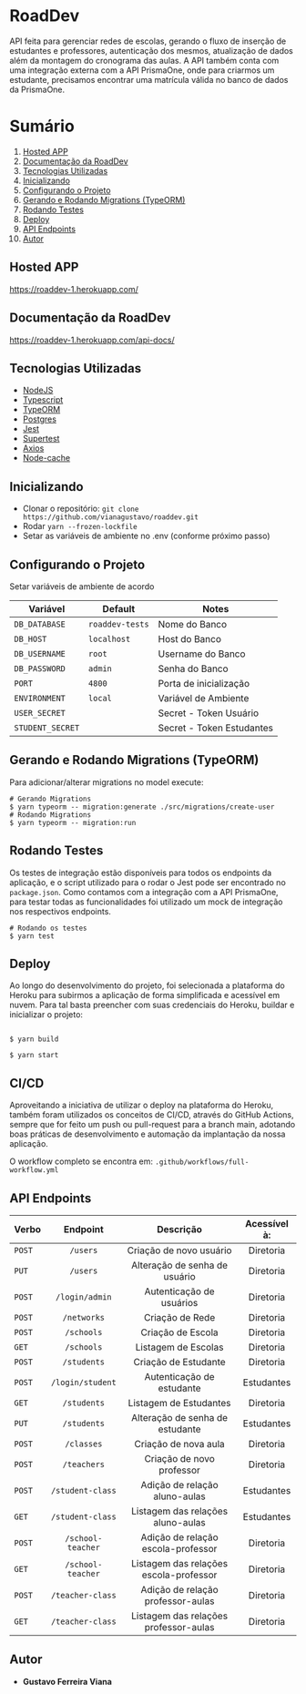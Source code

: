 # RoadDev

API feita para gerenciar redes de escolas, gerando o fluxo de inserção de estudantes e professores, autenticação dos mesmos, atualização de dados além da montagem do cronograma das aulas.
A API também conta com uma integração externa com a API PrismaOne, onde para criarmos um estudante, precisamos encontrar uma matrícula válida no banco de dados da PrismaOne.


# Sumário
1. <a href="#Hosted APP">Hosted APP</a>
2. <a href="#Documentação da RoadDev">Documentação da RoadDev</a>
3. <a href="#Tecnologias utilizadas">Tecnologias Utilizadas</a>
4. <a href="#Inicializando">Inicializando</a>
5. <a href="#Configurando o Projeto">Configurando o Projeto</a>
6. <a href="#Gerando e Rodando Migrations (TypeORM)">Gerando e Rodando Migrations (TypeORM)</a>
7. <a href="#Rodando Testes">Rodando Testes</a>
8. <a href="#Deploy">Deploy</a>
9. <a href="#API Endpoints">API Endpoints</a>
10. <a href="#Autor">Autor</a>

## Hosted APP

https://roaddev-1.herokuapp.com/

## Documentação da RoadDev

https://roaddev-1.herokuapp.com/api-docs/

## Tecnologias Utilizadas

- [NodeJS](https://nodejs.org/)
- [Typescript](https://www.typescriptlang.org/)
- [TypeORM](https://typeorm.io/)
- [Postgres](https://www.postgresql.org/)
- [Jest](https://jestjs.io/)
- [Supertest]()
- [Axios](https://axios-http.com/ptbr/)
- [Node-cache]()


## Inicializando

- Clonar o repositório: `git clone https://github.com/vianagustavo/roaddev.git`
- Rodar `yarn --frozen-lockfile`
- Setar as variáveis de ambiente no .env (conforme próximo passo)

## Configurando o Projeto

Setar variáveis de ambiente de acordo

|     Variável    |      Default     |          Notes           |
| --------------- | ---------------- | ------------------------ |
|  `DB_DATABASE`  | `roaddev-tests`  |       Nome do Banco      |
|    `DB_HOST`    |    `localhost`   |       Host do Banco      |
|  `DB_USERNAME`  |      `root`      |     Username do Banco    |
|  `DB_PASSWORD`  |      `admin`     |      Senha do Banco      |
|     `PORT`      |      `4800`      |  Porta de inicialização  |
|  `ENVIRONMENT`  |      `local`     |   Variável de Ambiente   |
|  `USER_SECRET`  |                  |  Secret - Token Usuário  |
| `STUDENT_SECRET`|                  | Secret - Token Estudantes|


## Gerando e Rodando Migrations (TypeORM)

Para adicionar/alterar migrations no model execute:

```
# Gerando Migrations
$ yarn typeorm -- migration:generate ./src/migrations/create-user
# Rodando Migrations
$ yarn typeorm -- migration:run

```

## Rodando Testes

Os testes de integração estão disponíveis para todos os endpoints da aplicação, e o script utilizado para o rodar o Jest pode ser encontrado no `package.json`.
Como contamos com a integração com a API PrismaOne, para testar todas as funcionalidades foi utilizado um mock de integração nos respectivos endpoints.

```
# Rodando os testes
$ yarn test

```

## Deploy

Ao longo do desenvolvimento do projeto, foi selecionada a plataforma do Heroku para subirmos a aplicação de forma simplificada e acessível em nuvem. Para tal basta preencher com suas credenciais do Heroku, buildar e inicializar o projeto:

```

$ yarn build

$ yarn start

```

## CI/CD

Aproveitando a iniciativa de utilizar o deploy na plataforma do Heroku, também foram utilizados os conceitos de CI/CD, através do GitHub Actions, sempre que for feito um push ou pull-request para a branch main, adotando boas práticas de desenvolvimento e automação da implantação da nossa aplicação.

O workflow completo se encontra em: ``` .github/workflows/full-workflow.yml ```

## API Endpoints

|  Verbo   |                    Endpoint                     |                 Descrição                  |     Acessível à:      |
| :------- | :---------------------------------------------: | :----------------------------------------: | :-------------------: |
| `POST`   |                  `/users`              |              Criação de novo usuário                |       Diretoria       |
| `PUT`    |                  `/users`              |           Alteração de senha de usuário             |       Diretoria       |
| `POST`   |                `/login/admin`          |             Autenticação de usuários                |       Diretoria       |
| `POST`   |                 `/networks`            |                Criação de Rede                      |       Diretoria       |
| `POST`   |                 `/schools`             |                Criação de Escola                    |       Diretoria       |
| `GET`    |                 `/schools`             |               Listagem de Escolas                   |       Diretoria       |
| `POST`   |                 `/students`            |                Criação de Estudante                 |       Diretoria       |
| `POST`   |                `/login/student`        |               Autenticação de estudante             |       Estudantes      |
| `GET`    |                 `/students`            |                Listagem de Estudantes               |       Diretoria       |
| `PUT`    |                 `/students`            |            Alteração de senha de estudante          |       Estudantes      |
| `POST`   |                 `/classes`             |                Criação de nova aula                 |       Diretoria       |
| `POST`   |                 `/teachers`            |                Criação de novo professor            |       Diretoria       |
| `POST`   |                `/student-class`        |              Adição de relação aluno-aulas          |       Estudantes      |
| `GET`    |                `/student-class`        |           Listagem das relações aluno-aulas         |       Estudantes      |
| `POST`   |                `/school-teacher`       |          Adição de relação escola-professor         |       Diretoria       |
| `GET`    |                `/school-teacher`       |         Listagem das relações escola-professor      |       Diretoria       |
| `POST`   |                `/teacher-class`        |          Adição de relação professor-aulas          |       Diretoria       |
| `GET`    |                `/teacher-class`        |         Listagem das relações professor-aulas       |       Diretoria       |

## Autor

- **Gustavo Ferreira Viana**